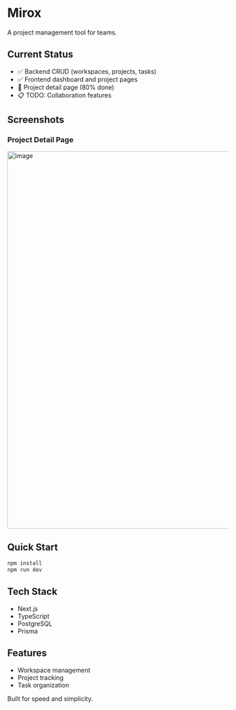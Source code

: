# Mirox

A project management tool for teams.

## Current Status

- ✅ Backend CRUD (workspaces, projects, tasks)
- ✅ Frontend dashboard and project pages
- 🔄 Project detail page (80% done)
- 📋 TODO: Collaboration features

## Screenshots

### Project Detail Page
<img width="1899" height="860" alt="image" src="https://github.com/user-attachments/assets/83f1ae1c-2a1e-4f83-8132-44ba5f34cb71" />


<!-- Screenshot of http://localhost:3000/dashboard/workspace/5/project/10 -->

## Quick Start

```bash
npm install
npm run dev
```

## Tech Stack

- Next.js
- TypeScript
- PostgreSQL
- Prisma 

## Features

- Workspace management
- Project tracking
- Task organization

Built for speed and simplicity.
